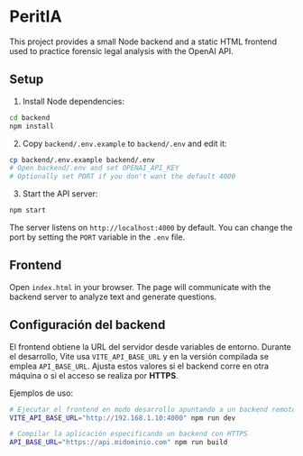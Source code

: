 # PeritIA

This project provides a small Node backend and a static HTML frontend used to practice forensic legal analysis with the OpenAI API.

## Setup

1. Install Node dependencies:

```bash
cd backend
npm install
```

2. Copy `backend/.env.example` to `backend/.env` and edit it:

```bash
cp backend/.env.example backend/.env
# Open backend/.env and set OPENAI_API_KEY
# Optionally set PORT if you don't want the default 4000
```

3. Start the API server:

```bash
npm start
```

The server listens on `http://localhost:4000` by default. You can change the port by setting the `PORT` variable in the `.env` file.

## Frontend

Open `index.html` in your browser. The page will communicate with the backend server to analyze text and generate questions.

## Configuración del backend

El frontend obtiene la URL del servidor desde variables de entorno. Durante el
desarrollo, Vite usa `VITE_API_BASE_URL` y en la versión compilada se emplea
`API_BASE_URL`. Ajusta estos valores si el backend corre en otra máquina o si
el acceso se realiza por **HTTPS**.

Ejemplos de uso:

```bash
# Ejecutar el frontend en modo desarrollo apuntando a un backend remoto
VITE_API_BASE_URL="http://192.168.1.10:4000" npm run dev

# Compilar la aplicación especificando un backend con HTTPS
API_BASE_URL="https://api.midominio.com" npm run build
```
